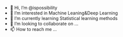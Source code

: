 - 👋 Hi, I’m @ispossibility
- 👀 I’m interested in Machine Leaning&Deep Learning
- 🌱 I’m currently learning Statistical learning methods
- 💞️ I’m looking to collaborate on ...
- 📫 How to reach me ...

<!---
ispossibility/ispossibility is a ✨ special ✨ repository because its `README.md` (this file) appears on your GitHub profile.
You can click the Preview link to take a look at your changes.
--->
